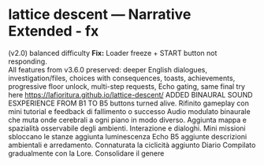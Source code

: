 
# lattice descent — Narrative Extended - fx
(v2.0) balanced difficulty
**Fix:** Loader freeze + START button not responding.  
All features from v3.6.0 preserved: deeper English dialogues, investigation/files, choices with consequences, toasts, achievements, progressive floor unlock, multi-step requests, Echo gating, same final
try here https://lafioritura.github.io/lattice-descent/
ADDED BINAURAL SOUND ESXPERIENCE FROM B1 TO B5 
buttons turned alive.
Rifinito gameplay con mini tutorial e feedback di fallimento o successo 
Audio modulato binaurale che muta onde cerebrali a ogni piano in modo diverso. 
Aggiunta mappa e spazialità osservabile degli ambienti. Interazione e dialoghi. 
Mini missioni sbloccano le stanze 
aggiunta luminescenza Echo B5
aggiunte descrizioni ambientali e arredamento. 
Connaturata la ciclicità 
aggiunto Diario Compilato gradualmente con la Lore. Consolidare il genere 
